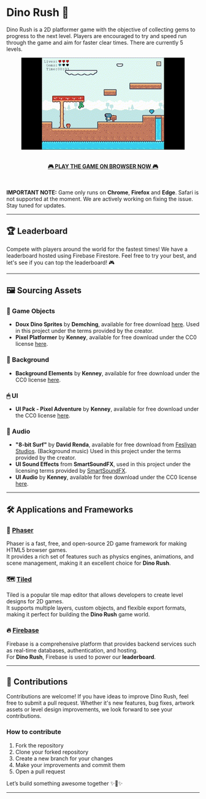 # Dino Rush 🦖
Dino Rush is a 2D platformer game with the objective of collecting gems to progress to the next level.  Players are encouraged to try and speed run through the game and aim for faster clear times.  There are currently 5 levels.

<div align="center">
  <img src="sampleGIF.gif" alt="Demo GIF" />
</div>
<br>
<p align="center">
  <a href="https://dinorush.netlify.app" target="_blank"><strong>🎮 PLAY THE GAME ON BROWSER NOW 🎮</strong></a>
</p>
<br>
<p><strong>IMPORTANT NOTE:</strong> Game only runs on <strong>Chrome</strong>, <strong>Firefox</strong> and <strong>Edge</strong>. Safari is not supported at the moment. We are actively working on fixing the issue. Stay tuned for updates. </strong></p>

---

## 🏆 Leaderboard 
Compete with players around the world for the fastest times!
We have a leaderboard hosted using Firebase Firestore. Feel free to try your best, and let's see if you can top the leaderboard! 🎮


---

## 🖼️ Sourcing Assets
### 🌵 Game Objects
- **Doux Dino Sprites** by **Demching**, available for free download [here](https://demching.itch.io/dino-family). Used in this project under the terms provided by the creator.   
- **Pixel Platformer** by **Kenney**, available for free download under the CC0 license [here](https://kenney.nl/assets/pixel-platformer).


### 🌁 Background
- **Background Elements** by **Kenney**, available for free download under the CC0 license [here](https://kenney.nl/assets/background-elements).

### 🖱 UI
- **UI Pack - Pixel Adventure** by **Kenney**, available for free download under the CC0 license [here](https://kenney.nl/assets/ui-pack-pixel-adventure).  

### 🎵 Audio
- **"8-bit Surf"** by **David Renda**, available for free download from [Fesliyan Studios](https://www.fesliyanstudios.com/royalty-free-music/download/8-bit-surf/568). (Background music) Used in this project under the terms provided by the creator.
- **UI Sound Effects** from **SmartSoundFX**, used in this project under the licensing terms provided by [SmartSoundFX](https://soundcloud.com/smartsoundfx).
- **UI Audio** by **Kenney**, available for free download under the CC0 license [here](https://kenney.nl/assets/ui-audio).

---

## 🛠️ Applications and Frameworks

### 🚀 [Phaser](https://phaser.io/)
Phaser is a fast, free, and open-source 2D game framework for making HTML5 browser games.  
It provides a rich set of features such as physics engines, animations, and scene management, making it an excellent choice for **Dino Rush**.

### 🗺️ [Tiled](https://www.mapeditor.org/)
Tiled is a popular tile map editor that allows developers to create level designs for 2D games.  
It supports multiple layers, custom objects, and flexible export formats, making it perfect for building the **Dino Rush** game world.

### 🔥 [Firebase](https://firebase.google.com/)
Firebase is a comprehensive platform that provides backend services such as real-time databases, authentication, and hosting.  
For **Dino Rush**, Firebase is used to power our **leaderboard**.

---

## 🤝 Contributions
Contributions are welcome! If you have ideas to improve Dino Rush, feel free to submit a pull request. Whether it's new features, bug fixes, artwork assets or level design improvements, we look forward to see your contributions.

### How to contribute
1. Fork the repository
2. Clone your forked repository
3. Create a new branch for your changes
4. Make your improvements and commit them
5. Open a pull request

Let’s build something awesome together ✨🦖✨

---
